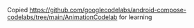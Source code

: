 Copied https://github.com/googlecodelabs/android-compose-codelabs/tree/main/AnimationCodelab for learning
